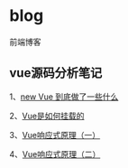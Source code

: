 # blog
前端博客


## vue源码分析笔记
1、[new Vue 到底做了一些什么](https://github.com/webXP999/blog/issues/5)

2、[Vue是如何挂载的](https://github.com/webXP999/blog/issues/6)

3、[Vue响应式原理（一）](https://github.com/webXP999/blog/issues/7)

4、[Vue响应式原理（二）](https://github.com/webXP999/blog/issues/8)
